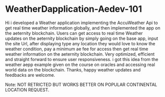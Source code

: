 # WeatherDapplication-Aedev-101

Hi i developed a Weather application implementing the AccuWeather Api to get real time weather information globally, and then implemented the app on the aeternity blockchain. Users can get access to real time Weather updates on the aeternity blockchain by simply going on the base app, input the site Url, after displaying type any location they would love to know the weather condition, pay a minimum ae fee for access then get real time weather information on the aeternity blockchain. Very optimized, efficient and straight forward to ensure user responsiveness. i got this idea from the weather aepp example given on the course on oracles and accessing real world data on the blockchain. Thanks, happy weather updates and feedbacks are welcome.


Note: NOT RETRICTED BUT WORKS BETTER ON POPULAR CONTINENTAL LOCATION REQUEST.
